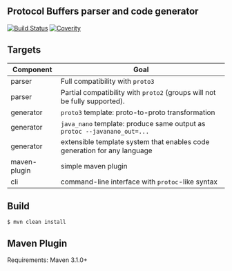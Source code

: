 Protocol Buffers parser and code generator
------------------------------------------

[![Build Status](https://travis-ci.org/kshchepanovskyi/protostuff-compiler.svg?branch=master)](https://travis-ci.org/kshchepanovskyi/protostuff-compiler)
[![Coverity](https://scan.coverity.com/projects/5635/badge.svg)](https://scan.coverity.com/projects/5635)

Targets
-------

| Component    | Goal                                                                          |
|--------------|-------------------------------------------------------------------------------|
| parser       | Full compatibility with `proto3`                                              |
| parser       | Partial compatibility with `proto2` (groups will not be fully supported).     |
| generator    | `proto3` template: proto-to-proto transformation                              |
| generator    | `java_nano` template: produce same output as `protoc --javanano_out=...`      |
| generator    | extensible template system that enables code generation for any language      |
| maven-plugin | simple maven plugin                                                           |
| cli          | command-line interface with `protoc`-like syntax                              |


Build
-----

```
$ mvn clean install
```

Maven Plugin
------------

Requirements: Maven 3.1.0+
